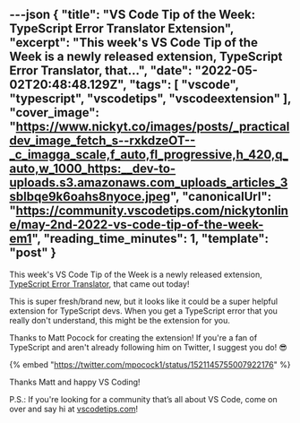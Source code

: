 ---json
{
  "title": "VS Code Tip of the Week: TypeScript Error Translator Extension",
  "excerpt": "This week's VS Code Tip of the Week is a newly released extension, TypeScript Error Translator, that...",
  "date": "2022-05-02T20:48:48.129Z",
  "tags": [
    "vscode",
    "typescript",
    "vscodetips",
    "vscodeextension"
  ],
  "cover_image": "https://www.nickyt.co/images/posts/_practicaldev_image_fetch_s--rxkdzeOT--_c_imagga_scale,f_auto,fl_progressive,h_420,q_auto,w_1000_https:__dev-to-uploads.s3.amazonaws.com_uploads_articles_3sblbqe9k6oahs8nyoce.jpeg",
  "canonicalUrl": "https://community.vscodetips.com/nickytonline/may-2nd-2022-vs-code-tip-of-the-week-em1",
  "reading_time_minutes": 1,
  "template": "post"
}
---

This week's VS Code Tip of the Week is a newly released extension, [TypeScript Error Translator](https://marketplace.visualstudio.com/items?itemName=mattpocock.ts-error-translator), that came out today!

This is super fresh/brand new, but it looks like it could be a super helpful extension for TypeScript devs. When you get a TypeScript error that you really don't understand, this might be the extension for you.

Thanks to Matt Pocock for creating the extension! If you're a fan of TypeScript and aren't already following him on Twitter, I suggest you do! 😎

{% embed "https://twitter.com/mpocock1/status/1521145755007922176" %}

Thanks Matt and happy VS Coding!

P.S.: If you're looking for a community that’s all about VS Code, come on over and say hi at [vscodetips.com](https://vscodetips.com)!
